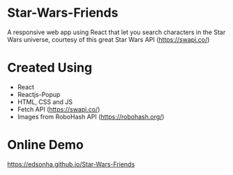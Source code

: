 # Star-Wars-Friends

A responsive web app using React that let you search characters in the Star Wars universe, courtesy of this great Star Wars API (https://swapi.co/)

# Created Using

- React
- Reactjs-Popup
- HTML, CSS and JS
- Fetch API (https://swapi.co/)
- Images from RoboHash API (https://robohash.org/)

# Online Demo

https://edsonha.github.io/Star-Wars-Friends